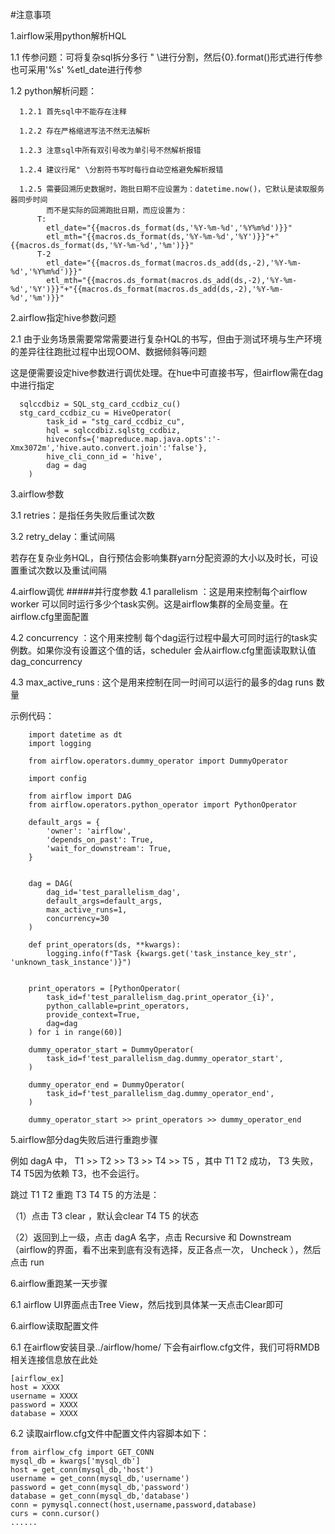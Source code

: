#注意事项

1.airflow采用python解析HQL

  1.1 传参问题：可将复杂sql拆分多行 " \进行分割，然后{0}.format()形式进行传参
              也可采用'%s' %etl_date进行传参

  1.2 python解析问题：

      1.2.1 首先sql中不能存在注释

      1.2.2 存在严格缩进写法不然无法解析

      1.2.3 注意sql中所有双引号改为单引号不然解析报错

      1.2.4 建议行尾" \分割符书写时每行自动空格避免解析报错
      
      1.2.5 需要回溯历史数据时，跑批日期不应设置为：datetime.now()，它默认是读取服务器同步时间
            而不是实际的回溯跑批日期，而应设置为：
          T:
            etl_date="{{macros.ds_format(ds,'%Y-%m-%d','%Y%m%d')}}"
            etl_mth="{{macros.ds_format(ds,'%Y-%m-%d','%Y')}}"+"{{macros.ds_format(ds,'%Y-%m-%d','%m')}}"
          T-2
            etl_date="{{macros.ds_format(macros.ds_add(ds,-2),'%Y-%m-%d','%Y%m%d')}}"
            etl_mth="{{macros.ds_format(macros.ds_add(ds,-2),'%Y-%m-%d','%Y')}}"+"{{macros.ds_format(macros.ds_add(ds,-2),'%Y-%m-%d','%m')}}"
  
2.airflow指定hive参数问题

  2.1 由于业务场景需要常常需要进行复杂HQL的书写，但由于测试环境与生产环境的差异往往跑批过程中出现OOM、数据倾斜等问题
  
   这是便需要设定hive参数进行调优处理。在hue中可直接书写，但airflow需在dag中进行指定
      
      sqlccdbiz = SQL_stg_card_ccdbiz_cu()
      stg_card_ccdbiz_cu = HiveOperator(
            task_id = "stg_card_ccdbiz_cu",
            hql = sqlccdbiz.sqlstg_ccdbiz,
            hiveconfs={'mapreduce.map.java.opts':'-Xmx3072m','hive.auto.convert.join':'false'},
            hive_cli_conn_id = 'hive',
            dag = dag
      	)
3.airflow参数

  3.1 retries：是指任务失败后重试次数
  
  3.2 retry_delay：重试间隔
  
  若存在复杂业务HQL，自行预估会影响集群yarn分配资源的大小以及时长，可设置重试次数以及重试间隔
  
4.airflow调优
  #####并行度参数
  4.1 parallelism ：这是用来控制每个airflow worker 可以同时运行多少个task实例。这是airflow集群的全局变量。在airflow.cfg里面配置
  
  4.2 concurrency ：这个用来控制 每个dag运行过程中最大可同时运行的task实例数。如果你没有设置这个值的话，scheduler 会从airflow.cfg里面读取默认值 dag_concurrency

  4.3 max_active_runs : 这个是用来控制在同一时间可以运行的最多的dag runs 数量
  
  示例代码：
        
        import datetime as dt
        import logging
        
        from airflow.operators.dummy_operator import DummyOperator
        
        import config
        
        from airflow import DAG
        from airflow.operators.python_operator import PythonOperator
        
        default_args = {
            'owner': 'airflow',
            'depends_on_past': True,
            'wait_for_downstream': True,
        }
        
        
        dag = DAG(
            dag_id='test_parallelism_dag',
            default_args=default_args,
            max_active_runs=1,
            concurrency=30
        )
        
        def print_operators(ds, **kwargs):
            logging.info(f"Task {kwargs.get('task_instance_key_str', 'unknown_task_instance')}")
        
        
        print_operators = [PythonOperator(
            task_id=f'test_parallelism_dag.print_operator_{i}',
            python_callable=print_operators,
            provide_context=True,
            dag=dag
        ) for i in range(60)]
        
        dummy_operator_start = DummyOperator(
            task_id=f'test_parallelism_dag.dummy_operator_start',
        )
        
        dummy_operator_end = DummyOperator(
            task_id=f'test_parallelism_dag.dummy_operator_end',
        )
        
        dummy_operator_start >> print_operators >> dummy_operator_end

5.airflow部分dag失败后进行重跑步骤
  
  例如 dagA 中， T1 >> T2 >> T3 >> T4 >> T5  ，其中 T1 T2 成功， T3 失败， T4  T5因为依赖 T3，也不会运行。
  
  跳过 T1   T2  重跑 T3 T4 T5 的方法是：
  
  （1）点击 T3 clear ，默认会clear T4  T5 的状态
  
  （2）返回到上一级，点击 dagA 名字，点击 Recursive 和 Downstream （airflow的界面，看不出来到底有没有选择，反正各点一次，  Uncheck ），然后点击 run 
  
6.airflow重跑某一天步骤
  
  6.1 airflow UI界面点击Tree View，然后找到具体某一天点击Clear即可
  
6.airflow读取配置文件

  6.1 在airflow安装目录../airflow/home/ 下会有airflow.cfg文件，我们可将RMDB相关连接信息放在此处
  
    [airflow_ex]
    host = XXXX
    username = XXXX
    password = XXXX
    database = XXXX
    
  6.2 读取airflow.cfg文件中配置文件内容脚本如下：
  
    from airflow_cfg import GET_CONN
    mysql_db = kwargs['mysql_db']
    host = get_conn(mysql_db,'host')
    username = get_conn(mysql_db,'username')
    password = get_conn(mysql_db,'password')
    database = get_conn(mysql_db,'database')
    conn = pymysql.connect(host,username,password,database)
    curs = conn.cursor()
    ......
    